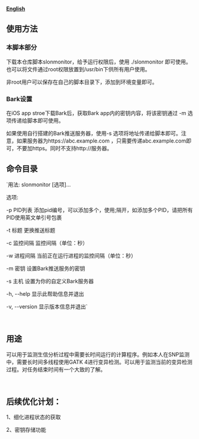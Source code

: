 **[English](https://github.com/Guikong001/slonmonitor/blob/main/README_en.md)**

## 使用方法

### 本脚本部分

下载本仓库脚本slonmonitor，给予运行权限后，使用 ./slonmonitor 即可使用。也可以将文件通过root权限放置到/usr/bin下供所有用户使用。

非root用户可以保存在自己的脚本目录下，添加到环境变量即可。

### Bark设置

在iOS app stroe下载Bark后，获取Bark app内的密钥内容，将该密钥通过 -m 选项传递给脚本即可使用。

如果使用自行搭建的Bark推送服务器，使用-s 选项将地址传递给脚本即可。注意，如果服务器为https://abc.example.com ，只需要传递abc.example.com即可，不要加https。同时不支持http://服务器。

## 命令目录

`用法: slonmonitor [选项]... 

选项:

  -p PID列表    添加pid编号，可以添加多个，使用;隔开，如添加多个PID，请把所有PID使用英文单引号包裹

  -t 标题        更换推送标题

  -c 监控间隔    监控间隔（单位：秒）

  -w 进程间隔    当前正在运行进程的监控间隔（单位：秒）

  -m 密钥        设置Bark推送服务的密钥

  -s 主机        设置为你的自定义Bark服务器

  -h, --help     显示此帮助信息并退出

  -v, --version  显示版本信息并退出`

<br/>

## 用途

可以用于监测生信分析过程中需要长时间运行的计算程序。例如本人在SNP监测中，需要长时间多线程使用GATK 4进行变异检测。可以用于监测当前的变异检测过程。对任务结束时间有一个大致的了解。

<br/>

## 后续优化计划：

1、细化进程状态的获取

2、密钥存储功能
